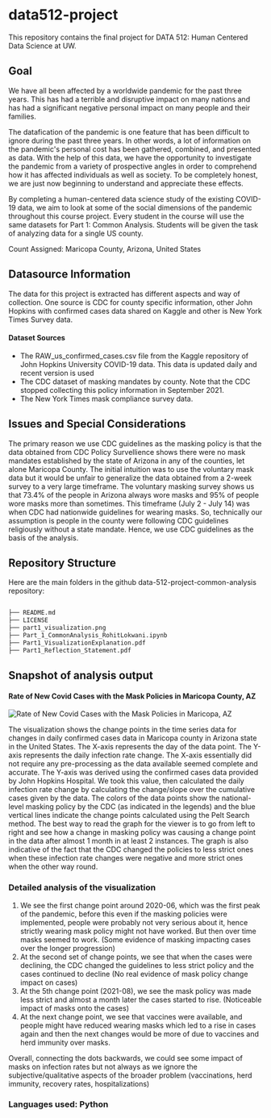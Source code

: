 # data512-project
This repository contains the final project for DATA 512: Human Centered Data Science at UW.

## Goal

We have all been affected by a worldwide pandemic for the past three years. This has had a terrible and disruptive impact on many nations and has had a significant negative personal impact on many people and their families.

The datafication of the pandemic is one feature that has been difficult to ignore during the past three years. In other words, a lot of information on the pandemic's personal cost has been gathered, combined, and presented as data. With the help of this data, we have the opportunity to investigate the pandemic from a variety of prospective angles in order to comprehend how it has affected individuals as well as society. To be completely honest, we are just now beginning to understand and appreciate these effects.

By completing a human-centered data science study of the existing COVID-19 data, we aim to look at some of the social dimensions of the pandemic throughout this course project. Every student in the course will use the same datasets for Part 1: Common Analysis. Students will be given the task of analyzing data for a single US county.

Count Assigned: Maricopa County, Arizona, United States


## Datasource Information

The data for this project is extracted has different aspects and way of collection. One source is CDC for county specific information, other John Hopkins with confirmed cases data shared on Kaggle and other is New York Times Survey data.

#### Dataset Sources
- The RAW_us_confirmed_cases.csv file from the Kaggle repository of John Hopkins University COVID-19 data. This data is updated daily and recent version is used
- The CDC dataset of masking mandates by county. Note that the CDC stopped collecting this policy information in September 2021.
- The New York Times mask compliance survey data.  


## Issues and Special Considerations

The primary reason we use CDC guidelines as the masking policy is that the data obtained from CDC Policy Survellience shows there were no mask mandates established by the state of Arizona in any of the counties, let alone Maricopa County. The initial intuition was to use the voluntary mask data but it would be unfair to generalize the data obtained from a 2-week survey to a very large timeframe. The voluntary masking survey shows us that 73.4% of the people in Arizona always wore masks and 95% of people wore masks more than sometimes. This timeframe (July 2 - July 14) was when CDC had nationwide guidelines for wearing masks. So, technically our assumption is people in the county were following CDC guidelines religiously without a state mandate. Hence, we use CDC guidelines as the basis of the analysis.

## Repository Structure
Here are the main folders in the github data-512-project-common-analysis repository:
```bash

├── README.md
├── LICENSE
├── part1_visualization.png
├── Part_1_CommonAnalysis_RohitLokwani.ipynb
├── Part1_VisualizationExplanation.pdf
├── Part1_Reflection_Statement.pdf
```

## Snapshot of analysis output

#### Rate of New Covid Cases with the Mask Policies in Maricopa County, AZ
![Rate of New Covid Cases with the Mask Policies in Maricopa, AZ](part1_visualization.png) 

The visualization shows the change points in the time series data for changes in daily confirmed cases data in Maricopa county in Arizona state in the United States. The X-axis represents the day of the data point. The Y-axis represents the daily infection rate change. The X-axis essentially did not require any pre-processing as the data available seemed complete and accurate. The Y-axis was derived using the confirmed cases data provided by John Hopkins Hospital. We took this value, then calculated the daily infection rate change by calculating the change/slope over the cumulative cases given by the data. The colors of the data points show the national-level masking policy by the CDC (as indicated in the legends) and the blue vertical lines indicate the change points calculated using the Pelt Search method. The best way to read the graph for the viewer is to go from left to right and see how a change in masking policy was causing a change point in the data after almost 1 month in at least 2 instances. The graph is also indicative of the fact that the CDC changed the policies to less strict ones when these infection rate changes were negative and more strict ones when the other way round. 

### Detailed analysis of the visualization
1. We see the first change point around 2020-06, which was the first peak of the pandemic, before this even if the masking policies were implemented, people were probably not very serious about it, hence strictly wearing mask policy might not have worked. But then over time masks seemed to work. (Some evidence of masking impacting cases over the longer progression)
2. At the second set of change points, we see that when the cases were declining, the CDC changed the guidelines to less strict policy and the cases continued to decline (No real evidence of mask policy change impact on cases)
3. At the 5th change point (2021-08), we see the mask policy was made less strict and almost a month later the cases started to rise. (Noticeable impact of masks onto the cases)
4. At the next change point, we see that vaccines were available, and people might have reduced wearing masks which led to a rise in cases again and then the next changes would be more of due to vaccines and herd immunity over masks.

Overall, connecting the dots backwards, we could see some impact of masks on infection rates but not always as we ignore the subjective/qualitative aspects of the broader problem (vaccinations, herd immunity, recovery rates, hospitalizations)
    
### Languages used: Python

